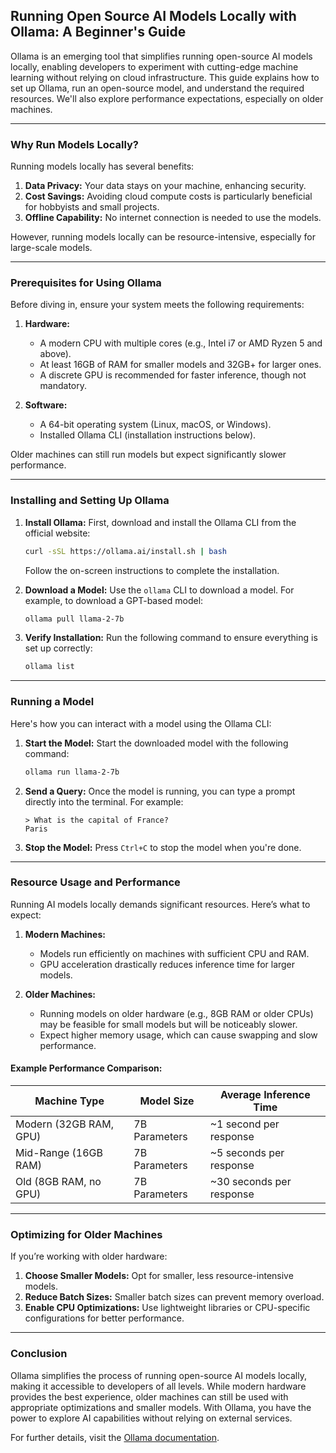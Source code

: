 ## Running Open Source AI Models Locally with Ollama: A Beginner's Guide

Ollama is an emerging tool that simplifies running open-source AI models locally, enabling developers to experiment with cutting-edge machine learning without relying on cloud infrastructure. This guide explains how to set up Ollama, run an open-source model, and understand the required resources. We'll also explore performance expectations, especially on older machines.

---

### Why Run Models Locally?

Running models locally has several benefits:

1. **Data Privacy:** Your data stays on your machine, enhancing security.
2. **Cost Savings:** Avoiding cloud compute costs is particularly beneficial for hobbyists and small projects.
3. **Offline Capability:** No internet connection is needed to use the models.

However, running models locally can be resource-intensive, especially for large-scale models.

---

### Prerequisites for Using Ollama

Before diving in, ensure your system meets the following requirements:

1. **Hardware:**
   - A modern CPU with multiple cores (e.g., Intel i7 or AMD Ryzen 5 and above).
   - At least 16GB of RAM for smaller models and 32GB+ for larger ones.
   - A discrete GPU is recommended for faster inference, though not mandatory.

2. **Software:**
   - A 64-bit operating system (Linux, macOS, or Windows).
   - Installed Ollama CLI (installation instructions below).

Older machines can still run models but expect significantly slower performance.

---

### Installing and Setting Up Ollama

1. **Install Ollama:**
   First, download and install the Ollama CLI from the official website:

   ```bash
   curl -sSL https://ollama.ai/install.sh | bash
   ```

   Follow the on-screen instructions to complete the installation.

2. **Download a Model:**
   Use the `ollama` CLI to download a model. For example, to download a GPT-based model:

   ```bash
   ollama pull llama-2-7b
   ```

3. **Verify Installation:**
   Run the following command to ensure everything is set up correctly:

   ```bash
   ollama list
   ```

---

### Running a Model

Here's how you can interact with a model using the Ollama CLI:

1. **Start the Model:**
   Start the downloaded model with the following command:

   ```bash
   ollama run llama-2-7b
   ```

2. **Send a Query:**
   Once the model is running, you can type a prompt directly into the terminal. For example:

   ```
   > What is the capital of France?
   Paris
   ```

3. **Stop the Model:**
   Press `Ctrl+C` to stop the model when you're done.

---

### Resource Usage and Performance

Running AI models locally demands significant resources. Here’s what to expect:

1. **Modern Machines:**
   - Models run efficiently on machines with sufficient CPU and RAM.
   - GPU acceleration drastically reduces inference time for larger models.

2. **Older Machines:**
   - Running models on older hardware (e.g., 8GB RAM or older CPUs) may be feasible for small models but will be noticeably slower.
   - Expect higher memory usage, which can cause swapping and slow performance.

#### Example Performance Comparison:

| Machine Type         | Model Size  | Average Inference Time |
|----------------------|-------------|-------------------------|
| Modern (32GB RAM, GPU) | 7B Parameters | ~1 second per response |
| Mid-Range (16GB RAM)   | 7B Parameters | ~5 seconds per response |
| Old (8GB RAM, no GPU)  | 7B Parameters | ~30 seconds per response |

---

### Optimizing for Older Machines

If you’re working with older hardware:

1. **Choose Smaller Models:** Opt for smaller, less resource-intensive models.
2. **Reduce Batch Sizes:** Smaller batch sizes can prevent memory overload.
3. **Enable CPU Optimizations:** Use lightweight libraries or CPU-specific configurations for better performance.

---

### Conclusion

Ollama simplifies the process of running open-source AI models locally, making it accessible to developers of all levels. While modern hardware provides the best experience, older machines can still be used with appropriate optimizations and smaller models. With Ollama, you have the power to explore AI capabilities without relying on external services.

For further details, visit the [Ollama documentation](https://github.com/ollama/ollama).


